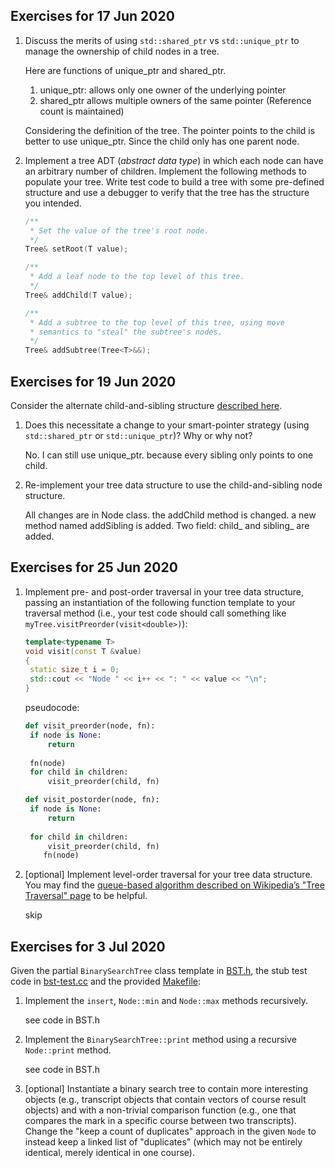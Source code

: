 

## Exercises for 17 Jun 2020

1. Discuss the merits of using `std::shared_ptr` vs `std::unique_ptr` to manage the ownership of child nodes in a tree.

   Here are functions of unique_ptr and shared_ptr.

   1. unique_ptr: allows only one owner of the underlying pointer
   2. shared_ptr allows multiple owners of the same pointer (Reference count is maintained)

   Considering the definition of the tree. The pointer points to the child is better to use unique_ptr. Since the child only has one parent node. 

2. Implement a tree ADT (*abstract data type*) in which each node can have an arbitrary number of children. Implement the following methods to populate your tree. Write test code to build a tree with some pre-defined structure and use a debugger to verify that the tree has the structure you intended.

   ```C++
   /**
    * Set the value of the tree's root node.
    */
   Tree& setRoot(T value);
   
   /**
    * Add a leaf node to the top level of this tree.
    */
   Tree& addChild(T value);
   
   /**
    * Add a subtree to the top level of this tree, using move
    * semantics to "steal" the subtree's nodes.
    */
   Tree& addSubtree(Tree<T>&&);
   ```

## Exercises for 19 Jun 2020

Consider the alternate child-and-sibling structure [described here](https://memorialu.gitlab.io/Engineering/ECE/Teaching/data-structures/website/modules/trees/child-and-sibling/).

1. Does this necessitate a change to your smart-pointer strategy (using `std::shared_ptr` or `std::unique_ptr`)? Why or why not?

   No. I can still use unique_ptr. because every sibling only points to one child.

2. Re-implement your tree data structure to use the child-and-sibling node structure.

   All changes are in Node class. the addChild method is changed. a new method named addSibling is added.  Two field: child_ and sibling_ are added.

## Exercises for 25 Jun 2020

1. Implement pre- and post-order traversal in your tree data structure, passing an instantiation of the following function template to your traversal method (i.e., your test code should call something like `myTree.visitPreorder(visit<double>)`):

   ```C++
   template<typename T>
   void visit(const T &value)
   {
   	static size_t i = 0;
   	std::cout << "Node " << i++ << ": " << value << "\n";
   }
   ```

   pseudocode:

   ```python
   def visit_preorder(node, fn):
   	if node is None:
   		return
   	
   	fn(node)
   	for child in children:
   		visit_preorder(child, fn)
   
   def visit_postorder(node, fn):
   	if node is None:
   		return
   	
   	for child in children:
   		visit_preorder(child, fn)    
       fn(node)
   ```

   

2. [optional] Implement level-order traversal for your tree data structure. You may find the [queue-based algorithm described on Wikipedia’s "Tree Traversal" page](https://en.wikipedia.org/wiki/Tree_traversal#Breadth-first_search_2) to be helpful.

   skip

## Exercises for 3 Jul 2020

Given the partial `BinarySearchTree` class template in [BST.h](https://memorialu.gitlab.io/Engineering/ECE/Teaching/data-structures/website/modules/trees/exercises/BST.h), the stub test code in [bst-test.cc](https://memorialu.gitlab.io/Engineering/ECE/Teaching/data-structures/website/modules/trees/exercises/bst-test.cc) and the provided [Makefile](https://memorialu.gitlab.io/Engineering/ECE/Teaching/data-structures/website/modules/trees/exercises/Makefile):

1. Implement the `insert`, `Node::min` and `Node::max` methods recursively.

   see code in BST.h

2. Implement the `BinarySearchTree::print` method using a recursive `Node::print` method.

   see code in BST.h

3. [optional] Instantiate a binary search tree to contain more interesting objects (e.g., transcript objects that contain vectors of course result objects) and with a non-trivial comparison function (e.g., one that compares the mark in a specific course between two transcripts). Change the "keep a count of duplicates" approach in the given `Node` to instead keep a linked list of "duplicates" (which may not be entirely identical, merely identical in one course).